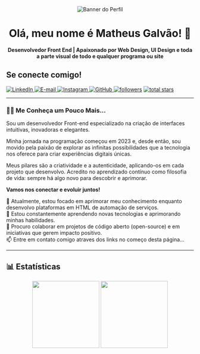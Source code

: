 <div align="center">
  <img src="https://i.imgur.com/rOESSPP.png" alt="Banner do Perfil">

  <br>

  <h1 align="center">Olá, meu nome é Matheus Galvão! 👋</h1>
  <strong>Desenvolvedor Front End | Apaixonado por Web Design, UI Design e toda  a parte visual de todo e qualquer programa ou site</strong>
</div>

## Se conecte comigo!
<div align="left
">
<a href="https://www.linkedin.com/in/matheus-galv%C3%A3o-6009a6208/" target="_blank" rel="noopener noreferrer">
    <img src="https://img.shields.io/badge/LinkedIn-0077B5?style=for-the-badge&logo=linkedin&logoColor=white" alt="LinkedIn">
</a>
<a href="mailto:matheusgalvao2203@gmail.com" target="_blank" rel="noopener noreferrer">
    <img src="https://img.shields.io/badge/-Email-000?style=for-the-badge&logo=microsoft-outlook&logoColor=007BFF" alt="E-mail">
</a>
<a href="https://www.instagram.com/_theusgalvao_/" target="_blank" rel="noopener noreferrer">
    <img src="https://img.shields.io/badge/-Instagram-%23E4405F?style=for-the-badge&logo=instagram&logoColor=white" alt="Instagram">
</a>
<a href="https://github.com/TheusGalvao" target="_blank" rel="noopener noreferrer">
    <img src="https://img.shields.io/badge/GitHub-100000?style=for-the-badge&logo=github&logoColor=white" alt="GitHub">
      <a href="https://github.com/TheusGalvao?tab=followers">
         <img alt="followers" title="Follow me on Github" src="https://custom-icon-badges.demolab.com/github/followers/TheusGalvao?color=236ad3&labelColor=1155ba&style=for-the-badge&logo=person-add&label=Follow&logoColor=white"/></a>
      <a href="https://github.com/TheusGalvao?tab=repositories&sort=stargazers">
         <img alt="total stars" title="Total stars on GitHub" src="https://custom-icon-badges.demolab.com/github/stars/TheusGalvao?color=55960c&style=for-the-badge&labelColor=488207&logo=star"/></a>
   </p>

---

### 👨‍💻 Me Conheça um Pouco Mais...

<p>
  Sou um desenvolvedor Front-end especializado na criação de interfaces intuitivas, inovadoras e elegantes.
  
  Minha jornada na programação começou em 2023 e, desde então, sou movido pela paixão de explorar as infinitas possibilidades que a tecnologia nos oferece para criar experiências digitais únicas.
  
  Meus pilares são a criatividade e a autenticidade, aplicando-os em cada projeto que desenvolvo. Acredito no aprendizado contínuo como filosofia de vida: sempre há algo novo para descobrir e aprimorar.
  
  <strong>Vamos nos conectar e evoluir juntos!</strong>
  <br>

  🔭 Atualmente, estou focado em aprimorar meu conhecimento enquanto desenvolvo plataformas em HTML de automação de serviços.
  <br>
  🌱 Estou constantemente aprendendo novas tecnologias e aprimorando minhas habilidades.
  <br>
  🤝 Procuro colaborar em projetos de código aberto (open-source) e em iniciativas que gerem impacto positivo.
  <br>
  📫 Entre em contato comigo atraves dos links no começo desta página...
</p>

---

<!--

### 🛠️ Habilidades e Tecnologias

<p align="left">
  <h4>Linguagens:</h4>  
  <a href="https://developer.mozilla.org/en-US/docs/Web/JavaScript" target="_blank" rel="noreferrer"><img src="https://raw.githubusercontent.com/devicons/devicon/master/icons/javascript/javascript-original.svg" alt="JavaScript" width="40" height="40"/></a>
  <a href="https://www.typescriptlang.org/" target="_blank" rel="noreferrer"><img src="https://raw.githubusercontent.com/devicons/devicon/master/icons/typescript/typescript-original.svg" alt="TypeScript" width="40" height="40"/></a>
  <a href="https://www.python.org" target="_blank" rel="noreferrer"><img src="https://raw.githubusercontent.com/devicons/devicon/master/icons/python/python-original.svg" alt="Python" width="40" height="40"/></a>
  <a href="https://www.java.com" target="_blank" rel="noreferrer"><img src="https://raw.githubusercontent.com/devicons/devicon/master/icons/java/java-original.svg" alt="Java" width="40" height="40"/></a>
  
  <h4>Frameworks & Bibliotecas:</h4>
  <a href="https://reactjs.org/" target="_blank" rel="noreferrer"><img src="https://raw.githubusercontent.com/devicons/devicon/master/icons/react/react-original-wordmark.svg" alt="React" width="40" height="40"/></a>
  <a href="https://nodejs.org" target="_blank" rel="noreferrer"><img src="https://raw.githubusercontent.com/devicons/devicon/master/icons/nodejs/nodejs-original-wordmark.svg" alt="Node.js" width="40" height="40"/></a>
  <a href="https://spring.io/" target="_blank" rel="noreferrer"><img src="https://www.vectorlogo.zone/logos/springio/springio-icon.svg" alt="Spring" width="40" height="40"/></a>

  <h4>Ferramentas e Plataformas:</h4>
  <a href="https://git-scm.com/" target="_blank" rel="noreferrer"><img src="https://www.vectorlogo.zone/logos/git-scm/git-scm-icon.svg" alt="git" width="40" height="40"/></a>
  <a href="https://www.docker.com/" target="_blank" rel="noreferrer"><img src="https://raw.githubusercontent.com/devicons/devicon/master/icons/docker/docker-original-wordmark.svg" alt="docker" width="40" height="40"/></a>
  <a href="https://aws.amazon.com" target="_blank" rel="noreferrer"><img src="https://raw.githubusercontent.com/devicons/devicon/master/icons/amazonwebservices/amazonwebservices-original-wordmark.svg" alt="aws" width="40" height="40"/></a>
</p> -->

## 📊 Estatísticas

<div align="center">
  <img height="180em" src="https://github-readme-stats.vercel.app/api?username=TheusGalvao&show_icons=true&theme=dracula&include_all_commits=true&count_private=true"/>
  <img height="180em" src="https://github-readme-stats.vercel.app/api/top-langs/?username=TheusGalvao&layout=compact&langs_count=7&theme=dracula"/>
</div>
